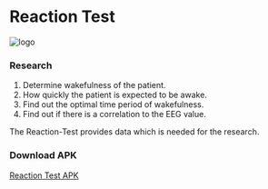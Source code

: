 # Reaction Test

![logo](https://cloud.githubusercontent.com/assets/7879175/17364015/055b0fee-597e-11e6-9563-91473fb96dfd.jpg)


### Research
1. Determine wakefulness of the patient.
2. How quickly the patient is expected to be awake.
3. Find out the optimal time period of wakefulness.
4. Find out if there is a correlation to the EEG value.

The Reaction-Test provides data which is needed for the research.


### Download APK
[Reaction Test APK](https://www.dropbox.com/s/mqo8ufr9k2e95xd/app-debug.apk?dl=1)
